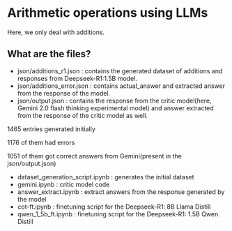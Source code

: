 # Arithmetic operations using LLMs

Here, we only deal with additions.

## What are the files?
- json/additions_r1.json : contains the generated dataset of additions and responses from Deepseek-R1:1.5B model.
- json/additions_error.json : contains actual_answer and extracted answer from the response of the model.
- json/output.json : contains the response from the critic model(here, Gemini 2.0 flash thinking experimental model) and answer extracted from the response of the critic model as well. 

1465 entries generated initially

1176 of them had errors

1051 of them got correct answers from Gemini(present in the json/output.json)


- dataset_generation_script.ipynb : generates the initial dataset
- gemini.ipynb : critic model code
- answer_extract.ipynb : extract answers from the response generated by the model
- cot-ft.ipynb : finetuning script for the Deepseek-R1: 8B Llama Distill
- qwen_1_5b_ft.ipynb : finetuning script for the Deepseek-R1: 1.5B Qwen Distill